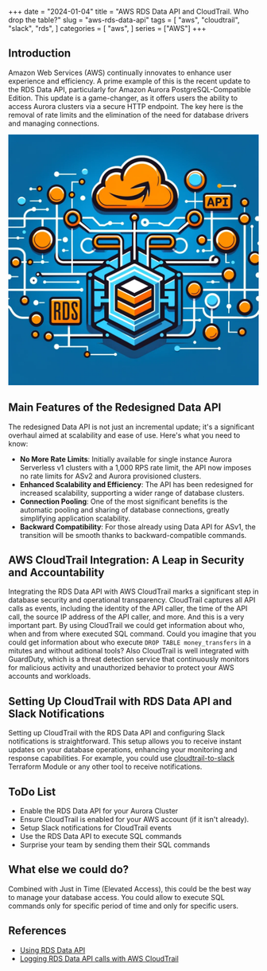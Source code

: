 +++
date = "2024-01-04"
title = "AWS RDS Data API and CloudTrail. Who drop the table?"
slug = "aws-rds-data-api"
tags = [
    "aws",
    "cloudtrail",
    "slack",
    "rds",
]
categories = [
    "aws",
]
series = ["AWS"]
+++

## Introduction
Amazon Web Services (AWS) continually innovates to enhance user experience and efficiency. A prime example of this is the recent update to the RDS Data API, particularly for Amazon Aurora PostgreSQL-Compatible Edition. This update is a game-changer, as it offers users the ability to access Aurora clusters via a secure HTTP endpoint. The key here is the removal of rate limits and the elimination of the need for database drivers and managing connections. 

![Alt text](/images/posts/aws_rds_data_api/image1.webp)

## Main Features of the Redesigned Data API
The redesigned Data API is not just an incremental update; it's a significant overhaul aimed at scalability and ease of use. Here's what you need to know:

- **No More Rate Limits**: Initially available for single instance Aurora Serverless v1 clusters with a 1,000 RPS rate limit, the API now imposes no rate limits for ASv2 and Aurora provisioned clusters.
- **Enhanced Scalability and Efficiency**: The API has been redesigned for increased scalability, supporting a wider range of database clusters.
- **Connection Pooling**: One of the most significant benefits is the automatic pooling and sharing of database connections, greatly simplifying application scalability.
- **Backward Compatibility**: For those already using Data API for ASv1, the transition will be smooth thanks to backward-compatible commands.

## AWS CloudTrail Integration: A Leap in Security and Accountability
Integrating the RDS Data API with AWS CloudTrail marks a significant step in database security and operational transparency. CloudTrail captures all API calls as events, including the identity of the API caller, the time of the API call, the source IP address of the API caller, and more. 
And this is a very important part. By using CloudTrail we could get information about who, when and from where executed SQL command.
Could you imagine that you could get information about who execute `DROP TABLE money_transfers` in a mitutes and without aditional tools?
Also CloudTrail is well integrated with GuardDuty, which is a threat detection service that continuously monitors for malicious activity and unauthorized behavior to protect your AWS accounts and workloads. 

## Setting Up CloudTrail with RDS Data API and Slack Notifications
Setting up CloudTrail with the RDS Data API and configuring Slack notifications is straightforward. This setup allows you to receive instant updates on your database operations, enhancing your monitoring and response capabilities. For example, you could use [cloudtrail-to-slack](/posts/aws-cloudtrail-to-slack) Terraform Module or any other tool to receive notifications.

## ToDo List
- Enable the RDS Data API for your Aurora Cluster
- Ensure CloudTrail is enabled for your AWS account (if it isn't already).
- Setup Slack notifications for CloudTrail events
- Use the RDS Data API to execute SQL commands
- Surprise your team by sending them their SQL commands

## What else we could do?
Combined with Just in Time (Elevated Access), this could be the best way to manage your database access.
You could allow to execute SQL commands only for specific period of time and only for specific users.

## References
- [Using RDS Data API](https://docs.aws.amazon.com/AmazonRDS/latest/AuroraUserGuide/data-api.html)
- [Logging RDS Data API calls with AWS CloudTrail](https://docs.aws.amazon.com/AmazonRDS/latest/AuroraUserGuide/logging-using-cloudtrail-data-api.html)